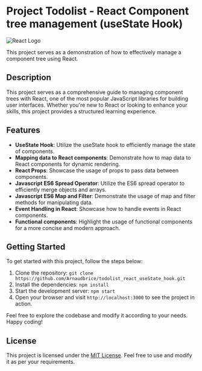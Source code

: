 # Project Todolist - React Component tree management (useState Hook)

![React Logo](https://reactjs.org/logo-og.png)

This project serves as a demonstration of how to effectively manage a component tree using React.

## Description

This project serves as a comprehensive guide to managing component trees with React, one of the most popular JavaScript libraries for building user interfaces. Whether you're new to React or looking to enhance your skills, this project provides a structured learning experience.


## Features

- **UseState Hook**: Utilize the useState hook to efficiently manage the state of components.
- **Mapping data to React components**: Demonstrate how to map data to React components for dynamic rendering.
- **React Props**: Showcase the usage of props to pass data between components.
- **Javascript ES6 Spread Operator**: Utilize the ES6 spread operator to efficiently merge objects and arrays.
- **Javascript ES6 Map and Filter**: Demonstrate the usage of map and filter methods for manipulating data.
- **Event Handling in React**: Showcase how to handle events in React components.
- **Functional components**: Highlight the usage of functional components for a more concise and modern approach.

## Getting Started

To get started with this project, follow the steps below:

1. Clone the repository:  `git clone https://github.com/Arnaudbrice/todolist_react_useState_hook.git`
2. Install the dependencies:  `npm install`
3. Start the development server:  `npm start`
4. Open your browser and visit  `http://localhost:3000`  to see the project in action.

Feel free to explore the codebase and modify it according to your needs. Happy coding!

## License

This project is licensed under the [MIT License](LICENSE). Feel free to use and modify it as per your requirements.